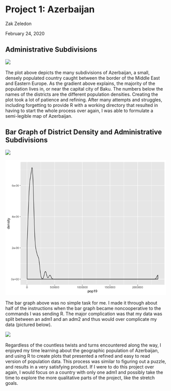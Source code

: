# Project 1: Azerbaijan 

Zak Zeledon

February 24, 2020

## Administrative Subdivisions

![](https://szzeledon.github.io/Data100-Workshop/azeri_pop19.png)

The plot above depicts the many subdivisions of Azerbaijan, a small, densely populated country caught between the border of the Middle East and Eastern Europe. As the gradient above explains, the majority of the population lives in, or near the capital city of Baku. The numbers below the names of the districts are the different population densities. Creating the plot took a lot of patience and refining. After many attempts and struggles, including forgetting to provide R with a working directory that resulted in having to start the whole process over again, I was able to formulate a semi-legible map of Azerbaijan. 

## Bar Graph of District Density and Administrative Subdivisions

![](https://szzeledon.github.io/Data100-Workshop/Azerbaijan_2019.png)

![](https://github.com/szzeledon/Data100-Workshop/blob/master/Azeri_Project2_Plot2.png)

The bar graph above was no simple task for me. I made it through about half of the instructions when the bar graph became noncooperative to the commands I was sending R. The major complication was that my data was split between an adm1 and an adm2 and thus would over complicate my data (pictured below). 

![](https://szzeledon.github.io/Data100-Workshop/Azerbaijan_BadPlot.png)

Regardless of the countless twists and turns encountered along the way, I enjoyed my time learning about the geographic population of Azerbaijan, and using R to create plots that presented a refined and easy to read version of population data. This process was similar to figuring out a puzzle, and results in a very satisfying product. If I were to do this project over again, I would focus on a country with only one adm1 and possibly take the time to explore the more qualitative parts of the project, like the stretch goals. 
